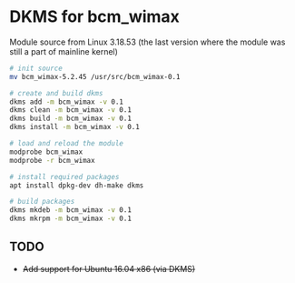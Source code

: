 # DKMS for bcm_wimax

Module source from Linux 3.18.53 (the last version where the module was still a part of mainline kernel)

```bash
# init source
mv bcm_wimax-5.2.45 /usr/src/bcm_wimax-0.1

# create and build dkms
dkms add -m bcm_wimax -v 0.1
dkms clean -m bcm_wimax -v 0.1
dkms build -m bcm_wimax -v 0.1
dkms install -m bcm_wimax -v 0.1

# load and reload the module
modprobe bcm_wimax
modprobe -r bcm_wimax

# install required packages
apt install dpkg-dev dh-make dkms

# build packages
dkms mkdeb -m bcm_wimax -v 0.1
dkms mkrpm -m bcm_wimax -v 0.1
```


## TODO

* ~~Add support for Ubuntu 16.04 x86 (via DKMS)~~

